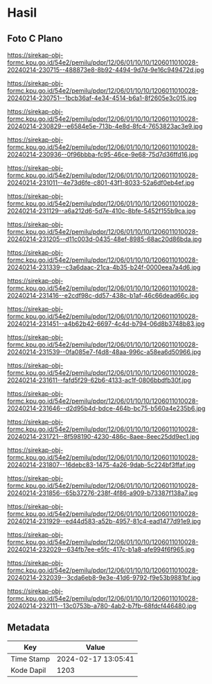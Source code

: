# Hasil

## Foto C Plano

https://sirekap-obj-formc.kpu.go.id/54e2/pemilu/pdpr/12/06/01/10/10/1206011010028-20240214-230715--488873e8-8b92-4494-9d7d-9e16c949472d.jpg

https://sirekap-obj-formc.kpu.go.id/54e2/pemilu/pdpr/12/06/01/10/10/1206011010028-20240214-230751--1bcb36af-4e34-4514-b6a1-8f2605e3c015.jpg

https://sirekap-obj-formc.kpu.go.id/54e2/pemilu/pdpr/12/06/01/10/10/1206011010028-20240214-230829--e6584e5e-713b-4e8d-8fc4-7653823ac3e9.jpg

https://sirekap-obj-formc.kpu.go.id/54e2/pemilu/pdpr/12/06/01/10/10/1206011010028-20240214-230936--0f96bbba-fc95-46ce-9e68-75d7d36ffd16.jpg

https://sirekap-obj-formc.kpu.go.id/54e2/pemilu/pdpr/12/06/01/10/10/1206011010028-20240214-231011--4e73d6fe-c801-43f1-8033-52a6df0eb4ef.jpg

https://sirekap-obj-formc.kpu.go.id/54e2/pemilu/pdpr/12/06/01/10/10/1206011010028-20240214-231129--a6a212d6-5d7e-410c-8bfe-5452f155b9ca.jpg

https://sirekap-obj-formc.kpu.go.id/54e2/pemilu/pdpr/12/06/01/10/10/1206011010028-20240214-231205--d11c003d-0435-48ef-8985-68ac20d86bda.jpg

https://sirekap-obj-formc.kpu.go.id/54e2/pemilu/pdpr/12/06/01/10/10/1206011010028-20240214-231339--c3a6daac-21ca-4b35-b24f-0000eea7a4d6.jpg

https://sirekap-obj-formc.kpu.go.id/54e2/pemilu/pdpr/12/06/01/10/10/1206011010028-20240214-231416--e2cdf98c-dd57-438c-b1af-46c66dead66c.jpg

https://sirekap-obj-formc.kpu.go.id/54e2/pemilu/pdpr/12/06/01/10/10/1206011010028-20240214-231451--a4b62b42-6697-4c4d-b794-06d8b3748b83.jpg

https://sirekap-obj-formc.kpu.go.id/54e2/pemilu/pdpr/12/06/01/10/10/1206011010028-20240214-231539--0fa085e7-f4d8-48aa-996c-a58ea6d50966.jpg

https://sirekap-obj-formc.kpu.go.id/54e2/pemilu/pdpr/12/06/01/10/10/1206011010028-20240214-231611--fafd5f29-62b6-4133-ac1f-0806bbdfb30f.jpg

https://sirekap-obj-formc.kpu.go.id/54e2/pemilu/pdpr/12/06/01/10/10/1206011010028-20240214-231646--d2d95b4d-bdce-464b-bc75-b560a4e235b6.jpg

https://sirekap-obj-formc.kpu.go.id/54e2/pemilu/pdpr/12/06/01/10/10/1206011010028-20240214-231721--8f598190-4230-486c-8aee-8eec25dd9ec1.jpg

https://sirekap-obj-formc.kpu.go.id/54e2/pemilu/pdpr/12/06/01/10/10/1206011010028-20240214-231807--16debc83-1475-4a26-9dab-5c224bf3ffaf.jpg

https://sirekap-obj-formc.kpu.go.id/54e2/pemilu/pdpr/12/06/01/10/10/1206011010028-20240214-231856--65b37276-238f-4f86-a909-b73387f138a7.jpg

https://sirekap-obj-formc.kpu.go.id/54e2/pemilu/pdpr/12/06/01/10/10/1206011010028-20240214-231929--ed44d583-a52b-4957-81c4-ead1477d91e9.jpg

https://sirekap-obj-formc.kpu.go.id/54e2/pemilu/pdpr/12/06/01/10/10/1206011010028-20240214-232029--634fb7ee-e5fc-417c-b1a8-afe994f6f965.jpg

https://sirekap-obj-formc.kpu.go.id/54e2/pemilu/pdpr/12/06/01/10/10/1206011010028-20240214-232039--3cda6eb8-9e3e-41d6-9792-f9e53b9881bf.jpg

https://sirekap-obj-formc.kpu.go.id/54e2/pemilu/pdpr/12/06/01/10/10/1206011010028-20240214-232111--13c0753b-a780-4ab2-b7fb-68fdcf446480.jpg


## Metadata

| Key        | Value               |
| ---------- | ------------------- |
| Time Stamp | 2024-02-17 13:05:41 |
| Kode Dapil | 1203                |



